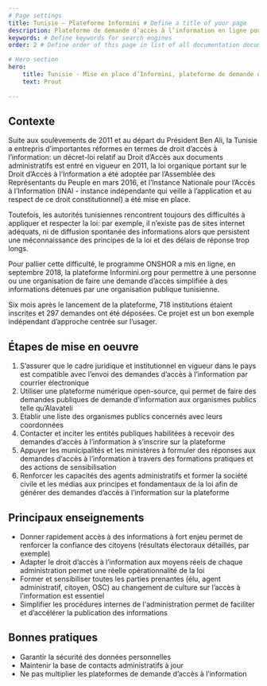 ```yaml
---
# Page settings
title: Tunisie — Plateforme Informini # Define a title of your page
description: Plateforme de demande d’accès à l’information en ligne pour les citoyens # Define a description of your page
keywords: # Define keywords for search engines
order: 2 # Define order of this page in list of all documentation documents

# Hero section
hero:
    title: Tunisie - Mise en place d’Informini, plateforme de demande d’accès à l’information
    text: Prout
    
---
```


## Contexte

Suite aux soulèvements de 2011 et au départ du Président Ben Ali, la Tunisie a entrepris d’importantes réformes en termes de droit d’accès à l’information: un décret-loi relatif au Droit d’Accès aux documents administratifs est entré en vigueur en 2011, la loi organique portant sur le Droit d’Accès à l’Information a été adoptée par l’Assemblée des Représentants du Peuple en mars 2016, et l’Instance Nationale pour l’Accès à l’Information (INAI - instance indépendante qui veille à l’application et au respect de ce droit constitutionnel) a été mise en place.

Toutefois, les autorités tunisiennes rencontrent toujours des difficultés à appliquer et respecter la loi: par exemple, il n’existe pas de sites internet adéquats, ni de diffusion spontanée des informations alors que persistent une méconnaissance des principes de la loi et des délais de réponse trop longs.

Pour pallier cette difficulté, le programme ONSHOR a mis en ligne, en septembre 2018, la plateforme Informini.org pour permettre à une personne ou une organisation de faire une demande d’accès simplifiée à des informations détenues par une organisation publique tunisienne. 

Six mois après le lancement de la plateforme, 718 institutions étaient inscrites et 297 demandes ont été déposées. Ce projet est un bon exemple indépendant d’approche centrée sur l’usager.

## Étapes de mise en oeuvre  

1. S’assurer que le cadre juridique et institutionnel en vigueur dans le pays est compatible avec l’envoi des demandes d’accès à l’information par courrier électronique
2. Utiliser une plateforme numérique open-source, qui permet de faire des demandes publiques de demande d’information aux organismes publics telle qu’Alavateli
3. Etablir une liste des organismes publics concernés avec leurs coordonnées
4. Contacter et inciter les entités publiques habilitées à recevoir des demandes d’accès à l’information à s’inscrire sur la plateforme
5. Appuyer les municipalités et les ministères à formuler des réponses aux demandes d’accès à l’information à travers des formations pratiques et des actions de sensibilisation
6. Renforcer les capacités des agents administratifs et former la société civile et les médias aux principes et fondamentaux de la loi afin de générer des demandes d’accès à l’information sur la plateforme

## Principaux enseignements  

* Donner rapidement accès à des informations à fort enjeu permet de renforcer la confiance des citoyens (résultats électoraux détaillés, par exemple) 
* Adapter le droit d’accès à l’information aux moyens réels de chaque administration permet une réelle opérationnalité de la loi
* Former et sensibiliser toutes les parties prenantes (élu, agent administratif, citoyen, OSC) au changement de culture sur l’accès à l’information est essentiel
* Simplifier les procédures internes de l'administration permet de faciliter et d’accélérer la publication des informations

## Bonnes pratiques

* Garantir la sécurité des données personnelles
* Maintenir la base de contacts administratifs à jour
* Ne pas multiplier les plateformes de demande d’accès à l’information
